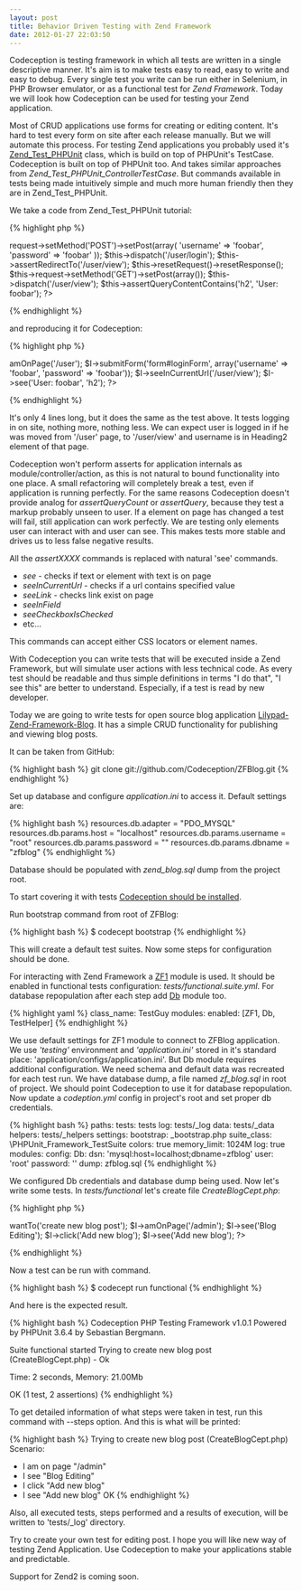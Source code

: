 ```yaml
---
layout: post
title: Behavior Driven Testing with Zend Framework
date: 2012-01-27 22:03:50
---
```


Codeception is testing framework in which all tests are written in a single descriptive manner. 
It's aim is to make tests easy to read, easy to write and easy to debug. Every single test you write can be run either in Selenium, in PHP Browser emulator, or as a functional test for *Zend Framework*. Today we will look how Codeception can be used for testing your Zend application.

Most of CRUD applications use forms for creating or editing content. It's hard to test every form on site after each release manually. But we will automate this process. For testing Zend applications you probably used it's [Zend_Test_PHPUnit](http://framework.zend.com/manual/1.11/en/zend.test.phpunit.html) class, which is build on top of PHPUnit's TestCase. Codeception is built on top of PHPUnit too. And takes similar approaches from *Zend_Test_PHPUnit_ControllerTestCase*. But commands available in tests being made intuitively simple and much more human friendly then they are in Zend_Test_PHPUnit.

We take a code from Zend_Test_PHPUnit tutorial:

{% highlight php %}
<?php
// Zend_Test_PHPUnit
$this->request->setMethod('POST')->setPost(array(
'username' => 'foobar',
'password' => 'foobar'
));
$this->dispatch('/user/login');
$this->assertRedirectTo('/user/view');
$this->resetRequest()->resetResponse();

$this->request->setMethod('GET')->setPost(array());
$this->dispatch('/user/view');
$this->assertQueryContentContains('h2', 'User: foobar');
?>
{% endhighlight %}

and reproducing it for Codeception: 

{% highlight php %}
<?php
// Codeception
$I->amOnPage('/user');
$I->submitForm('form#loginForm', array('username' => 'foobar', 'password' => 'foobar'));
$I->seeInCurrentUrl('/user/view');
$I->see('User: foobar', 'h2');
?> 
{% endhighlight %}

It's only 4 lines long, but it does the same as the test above. It tests logging in on site, nothing more, nothing less. We can expect user is logged in if he was moved from '/user' page, to '/user/view' and username is in Heading2 element of that page. 

Codeception won't perform asserts for application internals as module/controller/action, as this is not natural to bound functionality into one place. A small refactoring will completely break a test, even if application is running perfectly. For the same reasons Codeception doesn't provide analog for _assertQueryCount_ or _assertQuery_, because they test a markup probably unseen to user. If a element on page has changed a test will fail, still application can work perfectly. We are testing only elements user can interact with and user can see. This makes tests more stable and drives us to less false negative results.

All the *assertXXXX* commands is replaced with natural 'see' commands.

* *see* - checks if text or element with text is on page
* *seeInCurrentUrl* - checks if a url contains specified value
* *seeLink* - checks link exist on page
* *seeInField*
* *seeCheckboxIsChecked*
* etc...

This commands can accept either CSS locators or element names. 

With Codeception you can write tests that will be executed inside a Zend Framework, but will simulate user actions with less technical code. 
As every test should be readable and thus simple definitions in terms "I do that", "I see this" are better to understand. Especially, if a test is read by new developer. 

Today we are going to write tests for open source blog application [Lilypad-Zend-Framework-Blog](https://github.com/frogprincess/Lilypad-Zend-Framework-Blog). It has a simple CRUD functionality for publishing and viewing blog posts.

It can be taken from GitHub:

{% highlight bash %}
git clone git://github.com/Codeception/ZFBlog.git
{% endhighlight %}

Set up database and configure _application.ini_ to access it. Default settings are:

{% highlight bash %}
resources.db.adapter = "PDO_MYSQL"
resources.db.params.host = "localhost"
resources.db.params.username = "root"
resources.db.params.password = ""
resources.db.params.dbname = "zfblog"
{% endhighlight %}

Database should be populated with _zend_blog.sql_ dump from the project root.

To start covering it with tests [Codeception should be installed](http://codeception.com/install). 

Run bootstrap command from root of ZFBlog:

{% highlight bash %}
$ codecept bootstrap
{% endhighlight %}

This will create a default test suites. Now some steps for configuration should be done.

For interacting with Zend Framework a [ZF1](http://codeception.com/docs/modules/ZF1) module is used.
It should be enabled in functional tests configuration: _tests/functional.suite.yml_.
For database repopulation after each step add [Db](http://codeception.com/docs/modules/Db) module too.

{% highlight yaml %}
class_name: TestGuy
modules:
	enabled: [ZF1, Db, TestHelper]
{% endhighlight %}

We use default settings for ZF1 module to connect to ZFBlog application. We use _'testing'_ environment and _'application.ini'_ stored in it's standard place: 'application/configs/application.ini'. But Db module requires additional configuration. We need schema and default data was recreated for each test run. We have database dump, a file named _zf_blog.sql_ in root of project. We should point Codeception to use it for database repopulation. Now update a _codeption.yml_ config in project's root and set proper db credentials. 

{% highlight bash %}
paths:
	tests: tests
	log: tests/_log
	data: tests/_data
	helpers: tests/_helpers
settings:
	bootstrap: _bootstrap.php
	suite_class: \PHPUnit_Framework_TestSuite
	colors: true
	memory_limit: 1024M
	log: true
modules:
	config:
		Db:
			dsn: 'mysql:host=localhost;dbname=zfblog'
			user: 'root'
			password: ''
			dump: zfblog.sql
{% endhighlight %}

We configured Db credentials and database dump being used. Now let's write some tests. In _tests/functional_ let's create file _CreateBlogCept.php_:

{% highlight php %}
<?php
$I = new TestGuy($scenario);
$I->wantTo('create new blog post');
$I->amOnPage('/admin');
$I->see('Blog Editing');
$I->click('Add new blog');
$I->see('Add new blog');
?>

{% endhighlight %}

Now a test can be run with command.

{% highlight bash %}
$ codecept run functional
{% endhighlight %}

And here is the expected result. 

{% highlight bash %}
Codeception PHP Testing Framework v1.0.1
Powered by PHPUnit 3.6.4 by Sebastian Bergmann.

Suite functional started
Trying to  create new blog post (CreateBlogCept.php) - Ok


Time: 2 seconds, Memory: 21.00Mb

OK (1 test, 2 assertions)
{% endhighlight %}

To get detailed information of what steps were taken in test, run this command with --steps option. And this is what will be printed:

{% highlight bash %}
Trying to  create new blog post (CreateBlogCept.php)
Scenario:
* I am on page "/admin"
* I see "Blog Editing"
* I click "Add new blog"
* I see "Add new blog"
  OK
{% endhighlight %}

Also, all executed tests, steps performed and a results of execution, will be written to 'tests/_log' directory.

Try to create your own test for editing post. I hope you will like new way of testing Zend Application. Use Codeception to make your applications stable and predictable. 

Support for Zend2 is coming soon.